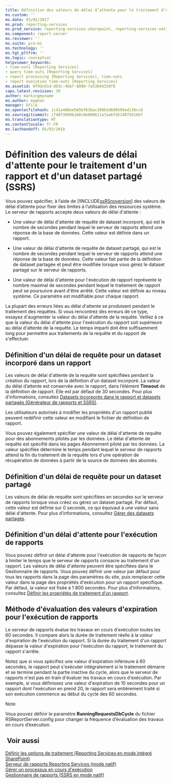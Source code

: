 ```yaml
---
title: Définition des valeurs de délai d’attente pour le traitement d’un rapport et d’un jeu de données partagé (SSRS) | Microsoft Docs
ms.custom: ''
ms.date: 03/01/2017
ms.prod: reporting-services
ms.prod_service: reporting-services-sharepoint, reporting-services-native
ms.component: report-server
ms.reviewer: ''
ms.suite: pro-bi
ms.technology: ''
ms.tgt_pltfrm: ''
ms.topic: conceptual
helpviewer_keywords:
- time-outs [Reporting Services]
- query time-outs [Reporting Services]
- report processing [Reporting Services], time-outs
- report execution time-outs [Reporting Services]
ms.assetid: 0f9dc61d-d03c-4bbf-8090-7a53844350f8
caps.latest.revision: 39
author: markingmyname
ms.author: maghan
manager: kfile
ms.openlocfilehash: 1c41a408ee565bf63bac308b5d680599ad136cc8
ms.sourcegitcommit: 1740f3090b168c0e809611a7aa6fd514075616bf
ms.translationtype: HT
ms.contentlocale: fr-FR
ms.lasthandoff: 05/03/2018
---
```

# <a name="setting-time-out-values-for-report-and-shared-dataset-processing-ssrs"></a>Définition des valeurs de délai d'attente pour le traitement d'un rapport et d'un dataset partagé (SSRS)
  Vous pouvez spécifier, à l’aide de [!INCLUDE[ssRSnoversion](../../includes/ssrsnoversion-md.md)] des valeurs de délai d’attente pour fixer des limites à l’utilisation des ressources système. Le serveur de rapports accepte deux valeurs de délai d'attente :  
  
-   Une valeur de délai d'attente de requête de dataset incorporé, qui est le nombre de secondes pendant lequel le serveur de rapports attend une réponse de la base de données. Cette valeur est définie dans un rapport.  
  
-   Une valeur de délai d'attente de requête de dataset partagé, qui est le nombre de secondes pendant lequel le serveur de rapports attend une réponse de la base de données. Cette valeur fait partie de la définition de dataset partagée et peut être modifiée lorsque vous gérez le dataset partagé sur le serveur de rapports.  
  
-   Une valeur de délai d'attente pour l'exécution de rapport représente le nombre maximal de secondes pendant lequel le traitement de rapport peut se poursuivre avant d'être arrêté. Cette valeur est définie au niveau système. Ce paramètre est modifiable pour chaque rapport.  
  
 La plupart des erreurs liées au délai d'attente se produisent pendant le traitement des requêtes. Si vous rencontrez des erreurs de ce type, essayez d'augmenter la valeur du délai d'attente de la requête. Veillez à ce que la valeur du délai d'attente pour l'exécution du rapport soit supérieure au délai d'attente de la requête. Le temps imparti doit être suffisamment long pour permettre aux traitements de la requête et du rapport de s'effectuer.  
  
## <a name="setting-a-query-time-out-for-an-embedded-dataset-in-a-report"></a>Définition d'un délai de requête pour un dataset incorporé dans un rapport  
 Les valeurs de délai d'attente de la requête sont spécifiées pendant la création du rapport, lors de la définition d'un dataset incorporé. La valeur du délai d’attente est conservée avec le rapport, dans l’élément **Timeout** de la définition de rapport. Elle est par défaut de 30 secondes. Pour plus d’informations, consultez [Datasets incorporés dans le rapport et datasets partagés &#40;Générateur de rapports et SSRS&#41;](../../reporting-services/report-data/report-embedded-datasets-and-shared-datasets-report-builder-and-ssrs.md).  
  
 Les utilisateurs autorisés à modifier les propriétés d'un rapport publié peuvent redéfinir cette valeur en modifiant le fichier de définition de rapport.  
  
 Vous pouvez également spécifier une valeur de délai d'attente de requête pour des abonnements pilotés par les données. Le délai d'attente de requête est spécifié dans les pages Abonnement piloté par les données. La valeur spécifiée détermine le temps pendant lequel le serveur de rapports attend la fin du traitement de la requête lors d'une opération de récupération de données à partir de la source de données des abonnés.  
  
## <a name="setting-a-query-time-out-for-a-shared-dataset"></a>Définition d'un délai de requête pour un dataset partagé  
 Les valeurs de délai de requête sont spécifiées en secondes sur le serveur de rapports lorsque vous créez ou gérez un dataset partagé. Par défaut, cette valeur est définie sur 0 seconde, ce qui équivaut à une valeur sans délai d'attente. Pour plus d’informations, consultez [Gérer des datasets partagés](../../reporting-services/report-data/manage-shared-datasets.md).  
  
## <a name="setting-a-report-execution-time-out"></a>Définition d'un délai d'attente pour l'exécution de rapports  
 Vous pouvez définir un délai d'attente pour l'exécution de rapports de façon à limiter le temps que le serveur de rapports consacre au traitement d'un rapport. Les valeurs de délai d'attente peuvent être spécifiées dans le Gestionnaire de rapports. Vous pouvez définir une valeur par défaut pour tous les rapports dans la page des paramètres du site, puis remplacer cette valeur dans la page des propriétés d'exécution pour un rapport spécifique. Par défaut, la valeur est fixée à 1 800 secondes. Pour plus d’informations, consultez [Définir les propriétés de traitement d’un rapport](../../reporting-services/report-server/set-report-processing-properties.md).  
  
## <a name="how-report-execution-time-out-values-are-evaluated"></a>Méthode d'évaluation des valeurs d'expiration pour l'exécution de rapports  
 Le serveur de rapports évalue les travaux en cours d'exécution toutes les 60 secondes. Il compare alors la durée de traitement réelle à la valeur d'expiration de l'exécution du rapport. Si la durée du traitement d'un rapport dépasse la valeur d'expiration pour l'exécution du rapport, le traitement du rapport s'arrête.  
  
 Notez que si vous spécifiez une valeur d'expiration inférieure à 60 secondes, le rapport peut s'exécuter intégralement si le traitement démarre et se termine pendant la partie inactive du cycle, alors que le serveur de rapports n'est pas en train d'évaluer les travaux en cours d'exécution. Par exemple, si vous définissez une valeur d'expiration de 10 secondes pour un rapport dont l'exécution en prend 20, le rapport sera entièrement traité si son exécution commence au début du cycle des 60 secondes.  
  
> [!NOTE]  
>  Vous pouvez définir le paramètre **RunningRequestsDbCycle** du fichier RSReportServer.config pour changer la fréquence d’évaluation des travaux en cours d’exécution.  
  
## <a name="see-also"></a> Voir aussi  
 [Définir les options de traitement &#40;Reporting Services en mode intégré SharePoint&#41;](../../reporting-services/report-server-sharepoint/set-processing-options-reporting-services-in-sharepoint-integrated-mode.md)   
 [Serveur de rapports Reporting Services &#40;mode natif&#41;](../../reporting-services/report-server/reporting-services-report-server-native-mode.md)   
 [Gérer un processus en cours d'exécution](../../reporting-services/subscriptions/manage-a-running-process.md)   
 [Gestionnaire de rapports &#40;SSRS en mode natif&#41;](http://msdn.microsoft.com/library/80949f9d-58f5-48e3-9342-9e9bf4e57896)  
  
  
